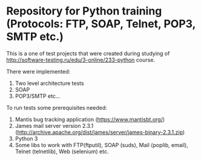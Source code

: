 # Repository for Python training (Protocols: FTP, SOAP, Telnet, POP3, SMTP etc.)

This is a one of test projects that were created during studying of http://software-testing.ru/edu/3-online/233-python course.

There were implemented:
1. Two level architecture tests
2. SOAP
3. POP3/SMTP etc...

To run tests some prerequisites needed:
1. Mantis bug tracking application (https://www.mantisbt.org/)
2. James mail server version 2.3.1 (http://archive.apache.org/dist/james/server/james-binary-2.3.1.zip)
3. Python 3
4. Some libs to work with FTP(ftputil), SOAP (suds), Mail (poplib, email), Telnet (telnetlib), Web (selenium) etc.